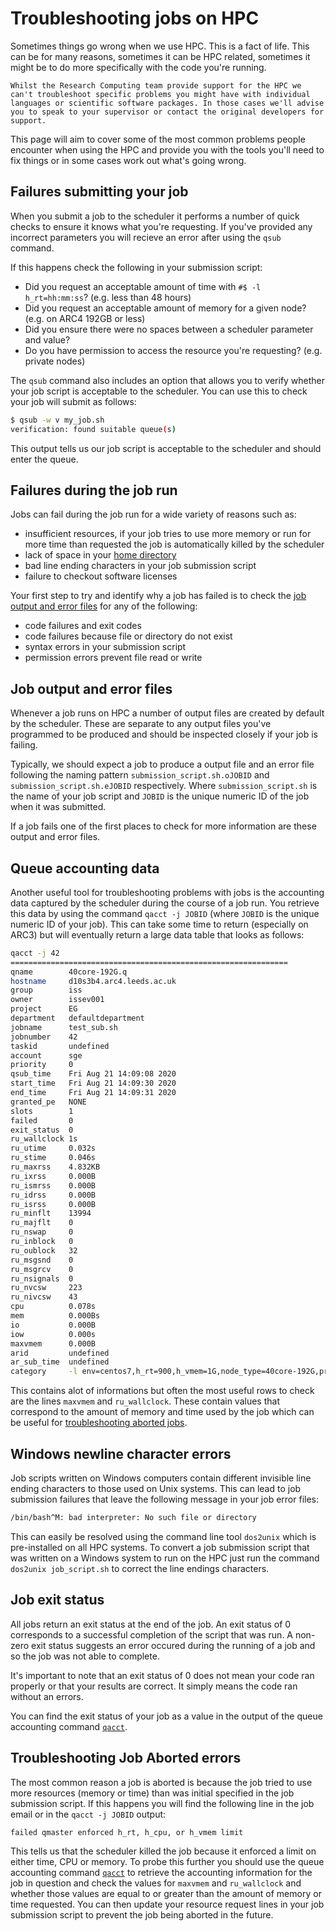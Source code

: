 # Troubleshooting jobs on HPC

Sometimes things go wrong when we use HPC. This is a fact of life. This can be for many reasons, sometimes it can be HPC related, sometimes it might be to do more specifically with the code you're running.

```{note}
Whilst the Research Computing team provide support for the HPC we can't troubleshoot specific problems you might have with individual languages or scientific software packages. In those cases we'll advise you to speak to your supervisor or contact the original developers for support.
```

This page will aim to cover some of the most common problems people encounter when using the HPC and provide you with the tools you'll need to fix things or in some cases work out what's going wrong.

## Failures submitting your job

When you submit a job to the scheduler it performs a number of quick checks to ensure it knows what you're requesting. If you've provided any incorrect parameters you will recieve an error after using the `qsub` command.

If this happens check the following in your submission script:

- Did you request an acceptable amount of time with `#$ -l h_rt=hh:mm:ss`? (e.g. less than 48 hours)
- Did you request an acceptable amount of memory for a given node? (e.g. on ARC4 192GB or less)
- Did you ensure there were no spaces between a scheduler parameter and value?
- Do you have permission to access the resource you're requesting? (e.g. private nodes)

The `qsub` command also includes an option that allows you to verify whether your job script is acceptable to the scheduler. You can use this to check your job will submit as follows:

```bash
$ qsub -w v my_job.sh
verification: found suitable queue(s)
```

This output tells us our job script is acceptable to the scheduler and should enter the queue.

## Failures during the job run

Jobs can fail during the job run for a wide variety of reasons such as:

- insufficient resources, if your job tries to use more memory or run for more time than requested the job is automatically killed by the scheduler
- lack of space in your [home directory](storage:home-directory)
- bad line ending characters in your job submission script
- failure to checkout software licenses

Your first step to try and identify why a job has failed is to check the [job output and error files](batchjob:job-output) for any of the following:

- code failures and exit codes
- code failures because file or directory do not exist
- syntax errors in your submission script
- permission errors prevent file read or write

## Job output and error files

Whenever a job runs on HPC a number of output files are created by default by the scheduler. These are separate to any output files you've programmed to be produced and should be inspected closely if your job is failing.

Typically, we should expect a job to produce a output file and an error file following the naming pattern `submission_script.sh.oJOBID` and `submission_script.sh.eJOBID` respectively. Where `submission_script.sh` is the name of your job script and `JOBID` is the unique numeric ID of the job when it was submitted.

If a job fails one of the first places to check for more information are these output and error files.

## Queue accounting data

Another useful tool for troubleshooting problems with jobs is the accounting data captured by the scheduler during the course of a job run. You retrieve this data by using the command `qacct -j JOBID` (where `JOBID` is the unique numeric ID of your job). This can take some time to return (especially on ARC3) but will eventually return a large data table that looks as follows:

```bash
qacct -j 42
==============================================================
qname        40core-192G.q
hostname     d10s3b4.arc4.leeds.ac.uk
group        iss
owner        issev001
project      EG
department   defaultdepartment
jobname      test_sub.sh
jobnumber    42
taskid       undefined
account      sge
priority     0
qsub_time    Fri Aug 21 14:09:08 2020
start_time   Fri Aug 21 14:09:30 2020
end_time     Fri Aug 21 14:09:31 2020
granted_pe   NONE
slots        1
failed       0
exit_status  0
ru_wallclock 1s
ru_utime     0.032s
ru_stime     0.046s
ru_maxrss    4.832KB
ru_ixrss     0.000B
ru_ismrss    0.000B
ru_idrss     0.000B
ru_isrss     0.000B
ru_minflt    13994
ru_majflt    0
ru_nswap     0
ru_inblock   0
ru_oublock   32
ru_msgsnd    0
ru_msgrcv    0
ru_nsignals  0
ru_nvcsw     223
ru_nivcsw    43
cpu          0.078s
mem          0.000Bs
io           0.000B
iow          0.000s
maxvmem      0.000B
arid         undefined
ar_sub_time  undefined
category     -l env=centos7,h_rt=900,h_vmem=1G,node_type=40core-192G,project=arc
```

This contains alot of informations but often the most useful rows to check are the lines `maxvmem` and `ru_wallclock`. These contain values that correspond to the amount of memory and time used by the job which can be useful for [troubleshooting aborted jobs](#troubleshooting-job-aborted-errors).

## Windows newline character errors

Job scripts written on Windows computers contain different invisible line ending characters to those used on Unix systems. This can lead to job submission failures that leave the following message in your job error files:

```bash
/bin/bash^M: bad interpreter: No such file or directory
```

This can easily be resolved using the command line tool `dos2unix` which is pre-installed on all HPC systems. To convert a job submission script that was written on a Windows system to run on the HPC just run the command `dos2unix job_script.sh` to correct the line endings characters.

## Job exit status

All jobs return an exit status at the end of the job. An exit status of 0 corresponds to a successful completion of the script that was run. A non-zero exit status suggests an error occured during the running of a job and so the job was not able to complete.

It's important to note that an exit status of 0 does not mean your code ran properly or that your results are correct. It simply means the code ran without an errors.

You can find the exit status of your job as a value in the output of the queue accounting command [`qacct`](#queue-accounting-data).

## Troubleshooting Job Aborted errors

The most common reason a job is aborted is because the job tried to use more resources (memory or time) than was initial specified in the job submission script. If this happens you will find the following line in the job email or in the `qacct -j JOBID` output:

```bash
failed qmaster enforced h_rt, h_cpu, or h_vmem limit
```

This tells us that the scheduler killed the job because it enforced a limit on either time, CPU or memory. To probe this further you should use the queue accounting command [`qacct`](#queue-accounting-data) to retrieve the accounting information for the job in question and check the values for `maxvmem` and `ru_wallclock` and whether those values are equal to or greater than the amount of memory or time requested. You can then update your resource request lines in your job submission script to prevent the job being aborted in the future.
